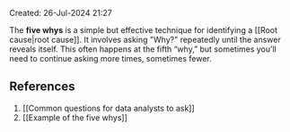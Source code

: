 Created: 26-Jul-2024 21:27

The **five whys** is a simple but effective technique for identifying a [[Root cause|root cause]]. It involves asking "Why?" repeatedly until the answer reveals itself. This often happens at the fifth “why,” but sometimes you’ll need to continue asking more times, sometimes fewer.
## References
1. [[Common questions for data analysts to ask]]
2. [[Example of the five whys]]

